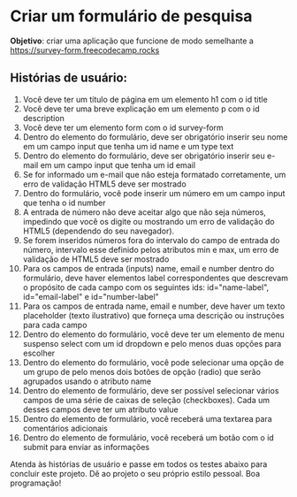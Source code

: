 # Criar um formulário de pesquisa

**Objetivo**: criar uma aplicação que funcione de modo semelhante a https://survey-form.freecodecamp.rocks

## Histórias de usuário:

1. Você deve ter um título de página em um elemento h1 com o id title
2. Você deve ter uma breve explicação em um elemento p com o id description
3. Você deve ter um elemento form com o id survey-form
4. Dentro do elemento do formulário, deve ser obrigatório inserir seu nome em um campo input que tenha um id name e um type text
5. Dentro do elemento do formulário, deve ser obrigatório inserir seu e-mail em um campo input que tenha um id email
6. Se for informado um e-mail que não esteja formatado corretamente, um erro de validação HTML5 deve ser mostrado
7. Dentro do formulário, você pode inserir um número em um campo input que tenha o id number
8. A entrada de número não deve aceitar algo que não seja números, impedindo que você os digite ou mostrando um erro de validação do HTML5 (dependendo do seu navegador).
9. Se forem inseridos números fora do intervalo do campo de entrada do número, intervalo esse definido pelos atributos min e max, um erro de validação de HTML5 deve ser mostrado
10. Para os campos de entrada (inputs) name, email e number dentro do formulário, deve haver elementos label correspondentes que descrevam o propósito de cada campo com os seguintes ids: id="name-label", id="email-label" e id="number-label"
11. Para os campos de entrada name, email e number, deve haver um texto placeholder (texto ilustrativo) que forneça uma descrição ou instruções para cada campo
12. Dentro do elemento do formulário, você deve ter um elemento de menu suspenso select com um id dropdown e pelo menos duas opções para escolher
13. Dentro do elemento do formulário, você pode selecionar uma opção de um grupo de pelo menos dois botões de opção (radio) que serão agrupados usando o atributo name
14. Dentro do elemento de formulário, deve ser possível selecionar vários campos de uma série de caixas de seleção (checkboxes). Cada um desses campos deve ter um atributo value
15. Dentro do elemento de formulário, você receberá uma textarea para comentários adicionais
16. Dentro do elemento de formulário, você receberá um botão com o id submit para enviar as informações

Atenda às histórias de usuário e passe em todos os testes abaixo para concluir este projeto. Dê ao projeto o seu próprio estilo pessoal. Boa programação!